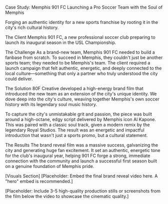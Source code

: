 Case Study: Memphis 901 FC
Launching a Pro Soccer Team with the Soul of Memphis

Forging an authentic identity for a new sports franchise by rooting it in the city's rich cultural history.

The Client
Memphis 901 FC, a new professional soccer club preparing to launch its inaugural season in the USL Championship.

The Challenge
As a brand-new team, Memphis 901 FC needed to build a fanbase from scratch. To succeed in Memphis, they couldn't just be another sports team; they needed to be Memphis's team. The client required a launch campaign that felt authentic, energetic, and deeply connected to the local culture—something that only a partner who truly understood the city could deliver.

The Solution
80F Creative developed a high-energy brand film that introduced the new team as an extension of the city's unique identity. We dove deep into the city's culture, weaving together Memphis's own soccer history with its legendary soul music history.

To capture the city's unmistakable grit and passion, the piece was built around a high-octane, edgy script delivered by Memphis icon Al Kapone. This was paired with a classic soul track, given a modern remix by the legendary Royal Studios. The result was an energetic and impactful introduction that wasn't just a sports promo, but a cultural statement.

The Results
The brand reveal film was a massive success, galvanizing the city and generating huge fan excitement. It set an authentic, energetic tone for the club's inaugural year, helping 901 FC forge a strong, immediate connection with the community and launch a successful first season built on a genuine foundation of Memphis pride.

[Visuals Section]
[Placeholder: Embed the final brand reveal video here. A "hero" embed is recommended.]

[Placeholder: Include 3-5 high-quality production stills or screenshots from the film below the video to showcase the cinematic quality.]